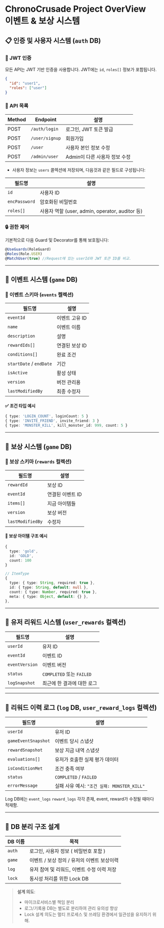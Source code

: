# ChronoCrusade Project OverView <br/> 이벤트 & 보상 시스템

## 📋 인증 및 사용자 시스템 (`auth` DB)

### 🔐 JWT 인증

모든 API는 JWT 기반 인증을 사용합니다. JWT에는 `id`, `roles[]` 정보가 포함됩니다.

```json
{
  "id": "user1",
  "roles": ["user"]
}
```

### 📌 API 목록

| Method | Endpoint       | 설명                  |
| ------ | -------------- |---------------------|
| POST   | `/auth/login`  | 로그인, JWT 토큰 발급      |
| POST   | `/user/signup` | 회원가입                |
| POST   | `/user`        | 사용자 본인 정보 수정        |
| POST   | `/admin/user`  | Admin이 다른 사용자 정보 수정 |

* 사용자 정보는 `users` 콜렉션에 저장되며, 다음것과 같은 필드로 구성됩니다:

| 필드명           | 설명                                        |
| ------------- | ----------------------------------------- |
| `id`          | 사용자 ID                                    |
| `encPassword` | 암호화된 비밀번호                                 |
| `roles[]`     | 사용자 역할 (user, admin, operator, auditor 등) |

### 🔒 권한 제어

기본적으로 다음 Guard 및 Decorator를 통해 보호됩니다:

```ts
@UseGuards(RoleGuard)
@Roles(Role.USER)
@MatchUser(true) //Request에 있는 userId와 JWT 토큰 ID를 비교.
```

---

## 🎯 이벤트 시스템 (`game` DB)

### 📘 이벤트 스키마 (`events` 켈렉션)

| 필드명                     | 설명        |
| ----------------------- |-----------|
| `eventId`               | 이벤트 고유 ID |
| `name`                  | 이벤트 이름    |
| `description`           | 설명        |
| `rewardIds[]`           | 연결된 보상 ID |
| `conditions[]`          | 완료 조건     |
| `startDate` / `endDate` | 기간        |
| `isActive`              | 활성 상태     |
| `version`               | 버전 관리용    |
| `lastModifiedBy`        | 최종 수정자    |

#### ✅ 조건 타입 예시

```ts
{ type: 'LOGIN_COUNT', loginCount: 5 }
{ type: 'INVITE_FRIEND', invite_friend: 3 }
{ type: 'MONSTER_KILL', kill_monster_id: 999, count: 5 }
```

---

## 🎁 보상 시스템 (`game` DB)

### 📘 보상 스키마 (`rewards` 컬렉션)

| 필드명              | 설명         |
| ---------------- | ---------- |
| `rewardId`       | 보상 ID      |
| `eventId`        | 연결된 이벤트 ID |
| `items[]`        | 지금 아이템들    |
| `version`        | 보상 버전      |
| `lastModifiedBy` | 수정자        |

#### 🎁 보상 아이템 구조 예시

```ts
{
  type: 'gold',
  id: 'GOLD',
  count: 100
}

// ItemType
{
  type: { type: String, required: true },
  id: { type: String, default: null },
  count: { type: Number, required: true },
  meta: { type: Object, default: {} },
},
```

---

## 🧰 유저 리워드 시스템 (`user_rewards` 컬렉션)

| 필드명            | 설명                      |
| -------------- |-------------------------|
| `userId`       | 유저 ID                   |
| `eventId`      | 이벤트 ID                  |
| `eventVersion` | 이벤트 버전                  |
| `status`       | `COMPLETED` 또는 `FAILED` |
| `logSnapshot`  | 최근에 한 결과에 대한 로그         |

---

## 🧪 리워드 이력 로그 (`log` DB, `user_reward_logs` 컬렉션)

| 필드명                 | 설명                                |
| ------------------- |-----------------------------------|
| `userId`            | 유저 ID                             |
| `gameEventSnapshot` | 이벤트 당시 스냅샷                        |
| `rewardSnapshot`    | 보상 지금 내역 스냅샷                      |
| `evaluations[]`     | 유저가 호출한 실제 평가 데이터                 |
| `isConditionMet`    | 조건 충족 여부                          |
| `status`            | `COMPLETED` / `FAILED`            |
| `errorMessage`      | 실패 사유 예시: `"조건 실패: MONSTER_KILL"` |


Log DB에는 `event_logs` `reward_logs` 각각 존재, event, reward가 수정될 때마다 적재함.


---

## 🧱 DB 분리 구조 설계

| DB 이름  | 목적                            |
| ------ |-------------------------------|
| `auth` | 로그인, 사용자 정보 ( 비밀번호 포함 )       |
| `game` | 이벤트 / 보상 정의 / 유저의 이벤트 보상이력    |
| `log`  | 유저 참여 및 리워드, 이벤트 수정 이력 저장     |
| `lock` | 동시성 처리를 위한 Lock DB  |

> **설계 의도**:
>
> * 마이크로서비스별 책임 분리
> * 로그/기록용 DB는 별도로 분리하여 관리 유의성 향상
> * Lock 설계 의도는 멀티 프로세스 및 쓰레딩 환경에서 일관성을 유지하기 위해. 
